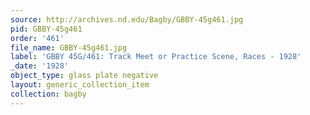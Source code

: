 ```yaml
---
source: http://archives.nd.edu/Bagby/GBBY-45g461.jpg
pid: GBBY-45g461
order: '461'
file_name: GBBY-45g461.jpg
label: 'GBBY 45G/461: Track Meet or Practice Scene, Races - 1928'
_date: '1928'
object_type: glass plate negative
layout: generic_collection_item
collection: bagby
---
```

